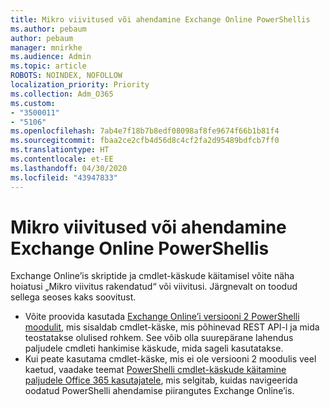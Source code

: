 ```yaml
---
title: Mikro viivitused või ahendamine Exchange Online PowerShellis
ms.author: pebaum
author: pebaum
manager: mnirkhe
ms.audience: Admin
ms.topic: article
ROBOTS: NOINDEX, NOFOLLOW
localization_priority: Priority
ms.collection: Adm_O365
ms.custom:
- "3500011"
- "5106"
ms.openlocfilehash: 7ab4e7f18b7b8edf08098af8fe9674f66b1b81f4
ms.sourcegitcommit: fbaa2ce2cfb4d56d8c4cf2fa2d95489bdfcb7ff0
ms.translationtype: HT
ms.contentlocale: et-EE
ms.lasthandoff: 04/30/2020
ms.locfileid: "43947833"
---
```

# <a name="micro-delays-or-throttling-in-exchange-online-powershell"></a>Mikro viivitused või ahendamine Exchange Online PowerShellis

Exchange Online’is skriptide ja cmdlet-käskude käitamisel võite näha hoiatusi „Mikro viivitus rakendatud“ või viivitusi. Järgnevalt on toodud sellega seoses kaks soovitust.

- Võite proovida kasutada [Exchange Online’i versiooni 2 PowerShelli moodulit](https://docs.microsoft.com/powershell/exchange/exchange-online/exchange-online-powershell-v2/exchange-online-powershell-v2?view=exchange-ps), mis sisaldab cmdlet-käske, mis põhinevad REST API-l ja mida teostatakse olulised rohkem. See võib olla suurepärane lahendus paljudele cmdleti hankimise käskude, mida sageli kasutatakse.
- Kui peate kasutama cmdlet-käske, mis ei ole versiooni 2 moodulis veel kaetud, vaadake teemat [PowerShelli cmdlet-käskude käitamine paljudele Office 365 kasutajatele](https://techcommunity.microsoft.com/t5/exchange-team-blog/updated-running-powershell-cmdlets-for-large-numbers-of-users-in/ba-p/1000628#), mis selgitab, kuidas navigeerida oodatud PowerShelli ahendamise piirangutes Exchange Online’is.
